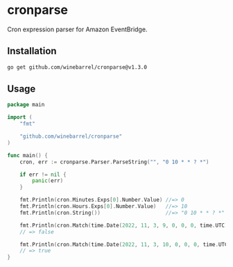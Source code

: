 # cronparse

Cron expression parser for Amazon EventBridge.

## Installation

```sh
go get github.com/winebarrel/cronparse@v1.3.0
```

## Usage

```go
package main

import (
	"fmt"

	"github.com/winebarrel/cronparse"
)

func main() {
	cron, err := cronparse.Parser.ParseString("", "0 10 * * ? *")

	if err != nil {
		panic(err)
	}

	fmt.Println(cron.Minutes.Exps[0].Number.Value) //=> 0
	fmt.Println(cron.Hours.Exps[0].Number.Value)   //=> 10
	fmt.Println(cron.String())                     //=> "0 10 * * ? *"

	fmt.Println(cron.Match(time.Date(2022, 11, 3, 9, 0, 0, 0, time.UTC)))
	// => false

	fmt.Println(cron.Match(time.Date(2022, 11, 3, 10, 0, 0, 0, time.UTC)))
	// => true
}
```
